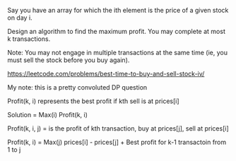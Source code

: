 Say you have an array for which the ith element is the price of a given stock on day i.

Design an algorithm to find the maximum profit. You may complete at most k transactions.

Note:
You may not engage in multiple transactions at the same time (ie, you must sell the stock before you buy again).

https://leetcode.com/problems/best-time-to-buy-and-sell-stock-iv/



My note: this is a pretty convoluted DP question

Profit(k, i) represents the best profit if kth sell is at prices[i]

Solution = Max(i) Profit(k, i)

Profit(k, i, j) = is the profit of kth transaction, buy at prices[j], sell at
prices[i]

Profit(k, i) = Max(j) prices[i] - prices[j] + Best profit for k-1 transactoin from 1 to j

